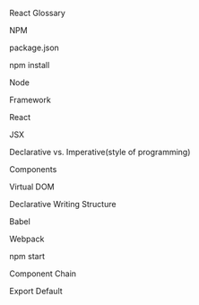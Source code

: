 React Glossary

NPM

package.json

npm install

Node

Framework

React

JSX

Declarative vs. Imperative(style of programming)

Components

Virtual DOM

Declarative Writing Structure

Babel

Webpack

npm start

Component Chain

Export Default



